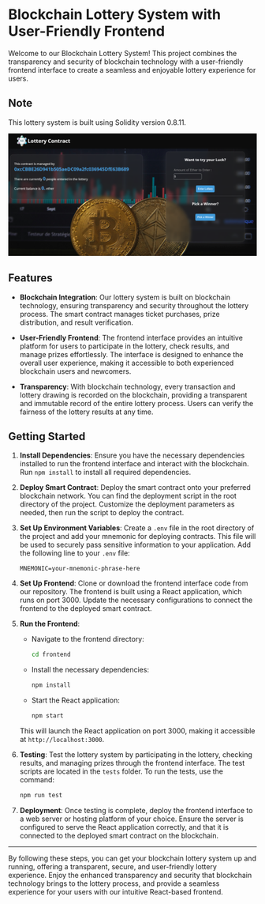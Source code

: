 
# Blockchain Lottery System with User-Friendly Frontend

Welcome to our Blockchain Lottery System! This project combines the transparency and security of blockchain technology with a user-friendly frontend interface to create a seamless and enjoyable lottery experience for users.

## Note

This lottery system is built using Solidity version 0.8.11.


![image](./lottery.png)



## Features

- **Blockchain Integration**: Our lottery system is built on blockchain technology, ensuring transparency and security throughout the lottery process. The smart contract manages ticket purchases, prize distribution, and result verification.

- **User-Friendly Frontend**: The frontend interface provides an intuitive platform for users to participate in the lottery, check results, and manage prizes effortlessly. The interface is designed to enhance the overall user experience, making it accessible to both experienced blockchain users and newcomers.

- **Transparency**: With blockchain technology, every transaction and lottery drawing is recorded on the blockchain, providing a transparent and immutable record of the entire lottery process. Users can verify the fairness of the lottery results at any time.

## Getting Started

1. **Install Dependencies**: Ensure you have the necessary dependencies installed to run the frontend interface and interact with the blockchain. Run `npm install` to install all required dependencies.

2. **Deploy Smart Contract**: Deploy the smart contract onto your preferred blockchain network. You can find the deployment script in the root directory of the project. Customize the deployment parameters as needed, then run the script to deploy the contract.

3. **Set Up Environment Variables**: Create a `.env` file in the root directory of the project and add your mnemonic for deploying contracts. This file will be used to securely pass sensitive information to your application. Add the following line to your `.env` file:
    ```env
    MNEMONIC=your-mnemonic-phrase-here
    ```

4. **Set Up Frontend**: Clone or download the frontend interface code from our repository. The frontend is built using a React application, which runs on port 3000. Update the necessary configurations to connect the frontend to the deployed smart contract.

5. **Run the Frontend**:
    - Navigate to the frontend directory:
        ```sh
        cd frontend
        ```
    - Install the necessary dependencies:
        ```sh
        npm install
        ```
    - Start the React application:
        ```sh
        npm start
        ```
    This will launch the React application on port 3000, making it accessible at `http://localhost:3000`.

6. **Testing**: Test the lottery system by participating in the lottery, checking results, and managing prizes through the frontend interface. The test scripts are located in the `tests` folder. To run the tests, use the command:
    ```sh
    npm run test
    ```

7. **Deployment**: Once testing is complete, deploy the frontend interface to a web server or hosting platform of your choice. Ensure the server is configured to serve the React application correctly, and that it is connected to the deployed smart contract on the blockchain.

---

By following these steps, you can get your blockchain lottery system up and running, offering a transparent, secure, and user-friendly lottery experience. Enjoy the enhanced transparency and security that blockchain technology brings to the lottery process, and provide a seamless experience for your users with our intuitive React-based frontend.
```